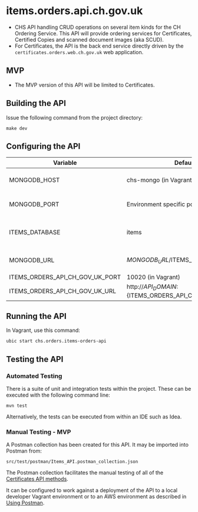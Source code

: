 # items.orders.api.ch.gov.uk
* CHS API handling CRUD operations on several item kinds for the CH Ordering Service. This 
API will provide ordering services for Certificates, Certified Copies and scanned document images
 (aka SCUD).
* For Certificates, the API is the back end service directly driven by the `certificates.orders.web.ch.gov.uk` 
web application.
 
## MVP
 
* The MVP version of this API will be limited to Certificates.

## Building the API

Issue the following command from the project directory:

```
make dev
```

## Configuring the API

Variable                          | Default                                                              | Description
--------------------------------- | -------------------------------------------------------------------- | -----------------------------------
MONGODB_HOST                      | chs-mongo (in Vagrant) / localhost                                   | Mongo database host.
MONGODB_PORT                      | Environment specific port / 27017                                    | Mongo database port.
ITEMS_DATABASE                    | items                                                                | MongoDB Items database name.
MONGODB_URL                       | $MONGODB_URL/$ITEMS_DATABASE                                         | Mongo database URL.
ITEMS_ORDERS_API_CH_GOV_UK_PORT   | 10020 (in Vagrant)                                                   | API port.
ITEMS_ORDERS_API_CH_GOV_UK_URL    | http://${API_DOMAIN}:${ITEMS_ORDERS_API_CH_GOV_UK_PORT}              | API URL.

## Running the API

In Vagrant, use this command:

```
ubic start chs.orders.items-orders-api
```

## Testing the API 

### Automated Testing

There is a suite of unit and integration tests within the project. These can be executed with the following command line:

```
mvn test
```

Alternatively, the tests can be executed from within an IDE such as Idea.

### Manual Testing - MVP

A Postman collection has been created for this API. It may be imported into Postman from:

```
src/test/postman/Items_API.postman_collection.json
```

The Postman collection facilitates the manual testing of all of the 
[Certificates API methods](https://developer-specs.kermit.aws.chdev.org/order-company-products/reference/certificates).

It can be configured to work against a deployment of the API to a local developer Vagrant environment or to an AWS 
environment as described in 
[Using Postman](https://companieshouse.atlassian.net/wiki/spaces/~229231946/pages/1317339144/Using+Postman+Collections+Variables+and+Environments).
 


